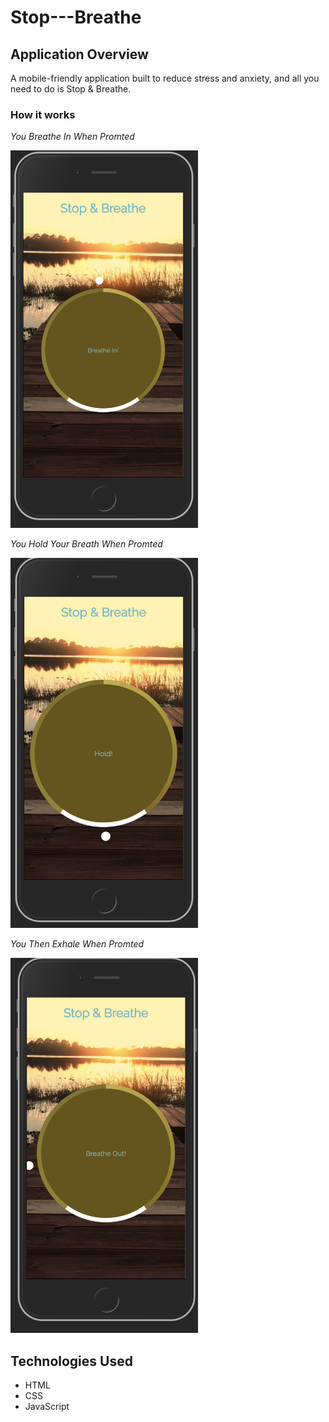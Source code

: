 # Stop---Breathe

## Application Overview 
A mobile-friendly application built to reduce stress and anxiety, and all you need to do is Stop & Breathe.

### How it works 

_You Breathe In When Promted_ 

<img src="img/breath in.png" width=300>

_You Hold Your Breath When Promted_

<img src="img/Hold.png" width=300>

_You Then Exhale When Promted_

<img src="img/breath out.png" width=300>

## Technologies Used
* HTML
* CSS
* JavaScript
